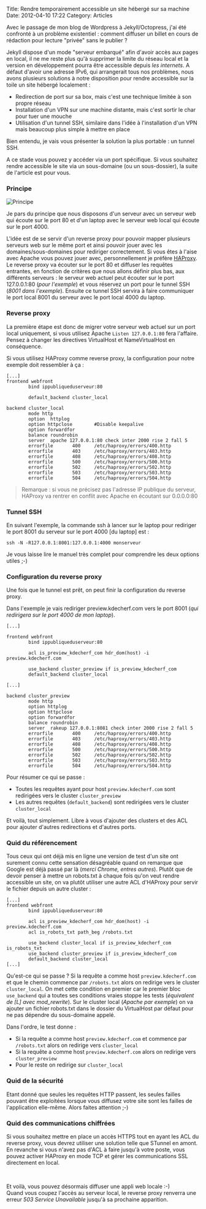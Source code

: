 Title: Rendre temporairement accessible un site hébergé sur sa machine
Date: 2012-04-10 17:22
Category: Articles 

Avec le passage de mon blog de Wordpress à Jekyll/Octopress, j'ai été confronté à un problème existentiel : comment diffuser un billet en cours de rédaction pour lecture "privée" sans le publier ?

Jekyll dispose d'un mode "serveur embarqué" afin d'avoir accès aux pages en local, il ne me reste plus qu'à supprimer la limite du réseau local et la version en développement pourra être accessible depuis _les internets_.
A défaut d'avoir une adresse IPv6, qui arrangerait tous nos problèmes, nous avons plusieurs solutions à notre disposition pour rendre accessible sur la toile un site hébergé localement :

 * Redirection de port sur sa box, mais c'est une technique limitée à son propre réseau
 * Installation d'un VPN sur une machine distante, mais c'est sortir le char pour tuer une mouche
 * Utilisation d'un tunnel SSH, similaire dans l'idée à l'installation d'un VPN mais beaucoup plus simple à mettre en place

Bien entendu, je vais vous présenter la solution la plus portable : un tunnel SSH.

A ce stade vous pouvez y accéder via un port spécifique. Si vous souhaitez rendre accessible le site via un sous-domaine (ou un sous-dossier), la suite de l'article est pour vous.

### Principe

![Principe](/images/2012/04/temporary-online.png)

Je pars du principe que nous disposons d'un serveur avec un serveur web qui écoute sur le port 80 et d'un laptop avec le serveur web local qui écoute sur le port 4000.

L'idée est de se servir d'un reverse proxy pour pouvoir mapper plusieurs serveurs web sur le même port et ainsi pouvoir jouer avec les domaines/sous-domaines pour rediriger correctement. Si vous êtes à l'aise avec Apache vous pouvez jouer avec, personnellement je préfère [HAProxy](http://haproxy.1wt.eu/).  
Le reverse proxy va écouter sur le port 80 et diffuser les requêtes entrantes, en fonction de critères que nous allons définir plus bas, aux différents serveurs : le serveur web actuel peut écouter sur le port 127.0.0.1:80 (_pour l'exemple_) et vous réservez un port pour le tunnel SSH (_8001 dans l'exemple_). Ensuite ce tunnel SSH servira à faire communiquer le port local 8001 du serveur avec le port local 4000 du laptop.


### Reverse proxy

La première étape est donc de migrer votre serveur web actuel sur un port local uniquement, si vous utilisez Apache `Listen 127.0.0.1:80` fera l'affaire. Pensez à changer les directives VirtualHost et NameVirtualHost en conséquence.

Si vous utilisez HAProxy comme reverse proxy, la configuration pour notre exemple doit ressembler à ça :

``` text
[...]
frontend webfront
        bind ippubliqueduserveur:80

        default_backend cluster_local

backend cluster_local
        mode http
        option  httplog
        option httpclose        #Disable keepalive
        option forwardfor
        balance roundrobin
        server  apache 127.0.0.1:80 check inter 2000 rise 2 fall 5
        errorfile       400     /etc/haproxy/errors/400.http
        errorfile       403     /etc/haproxy/errors/403.http
        errorfile       408     /etc/haproxy/errors/408.http
        errorfile       500     /etc/haproxy/errors/500.http
        errorfile       502     /etc/haproxy/errors/502.http
        errorfile       503     /etc/haproxy/errors/503.http
        errorfile       504     /etc/haproxy/errors/504.http
```

> Remarque : si vous ne précisez pas l'adresse IP publique du serveur, HAProxy va rentrer en conflit avec Apache en écoutant sur 0.0.0.0:80


### Tunnel SSH

En suivant l'exemple, la commande ssh à lancer sur le laptop pour rediriger le port 8001 du serveur sur le port 4000 [du laptop] est :
``` text
ssh -N -R127.0.0.1:8001:127.0.0.1:4000 monserveur
```

Je vous laisse lire le manuel très complet pour comprendre les deux options utiles ;-)

### Configuration du reverse proxy

Une fois que le tunnel est prêt, on peut finir la configuration du reverse proxy.

Dans l'exemple je vais rediriger preview.kdecherf.com vers le port 8001 (_qui redirigera sur le port 4000 de mon laptop_).

``` text
[...]

frontend webfront
        bind ippubliqueduserveur:80

        acl is_preview_kdecherf_com hdr_dom(host) -i preview.kdecherf.com

        use_backend cluster_preview if is_preview_kdecherf_com
        default_backend cluster_local

[...]

backend cluster_preview
        mode http
        option httplog
        option httpclose
        option forwardfor
        balance roundrobin
        server  rakeup 127.0.0.1:8081 check inter 2000 rise 2 fall 5
        errorfile       400     /etc/haproxy/errors/400.http
        errorfile       403     /etc/haproxy/errors/403.http
        errorfile       408     /etc/haproxy/errors/408.http
        errorfile       500     /etc/haproxy/errors/500.http
        errorfile       502     /etc/haproxy/errors/502.http
        errorfile       503     /etc/haproxy/errors/503.http
        errorfile       504     /etc/haproxy/errors/504.http
```

Pour résumer ce qui se passe :

 * Toutes les requêtes ayant pour host `preview.kdecherf.com` sont redirigées vers le cluster `cluster_preview`
 * Les autres requêtes (`default_backend`) sont redirigées vers le cluster `cluster_local`

Et voilà, tout simplement. Libre à vous d'ajouter des clusters et des ACL pour ajouter d'autres redirections et d'autres ports.

### Quid du référencement

Tous ceux qui ont déjà mis en ligne une version de test d'un site ont surement connu cette sensation désagréable quand on remarque que Google est déjà passé par là (_merci Chrome, entres autres_). Plutôt que de devoir penser à mettre un robots.txt à chaque fois qu'on veut rendre accessible un site, on va plutôt utiliser une autre ACL d'HAProxy pour servir le fichier depuis un autre cluster :

``` text
[...]
frontend webfront
        bind ippubliqueduserveur:80

        acl is_preview_kdecherf_com hdr_dom(host) -i preview.kdecherf.com
        acl is_robots_txt path_beg /robots.txt

        use_backend cluster_local if is_preview_kdecherf_com is_robots_txt
        use_backend cluster_preview if is_preview_kdecherf_com
        default_backend cluster_local
[...]
```

Qu'est-ce qui se passe ? Si la requête a comme host `preview.kdecherf.com` et que le chemin commence par `/robots.txt` alors on redirige vers le cluster `cluster_local`. On met cette condition en premier car le premier bloc `use_backend` qui a toutes ses conditions vraies stoppe les tests (*équivalent de [L] avec mod_rewrite*).
Sur le cluster local (_Apache par exemple_) on va ajouter un fichier robots.txt dans le dossier du VirtualHost par défaut pour ne pas dépendre du sous-domaine appelé.

Dans l'ordre, le test donne :

 * Si la requête a comme host `preview.kdecherf.com` et commence par `/robots.txt` alors on redirige vers `cluster_local`
 * Si la requête a comme host `preview.kdecherf.com` alors on redirige vers `cluster_preview`
 * Pour le reste on redirige sur `cluster_local`


### Quid de la sécurité

Etant donné que seules les requêtes HTTP passent, les seules failles pouvant être exploitées lorsque vous diffusez votre site sont les failles de l'application elle-même. Alors faites attention ;-)


### Quid des communications chiffrées

Si vous souhaitez mettre en place un accès HTTPS tout en ayant les ACL du reverse proxy, vous devrez utiliser une solution telle que STunnel en amont. En revanche si vous n'avez pas d'ACL à faire jusqu'à votre poste, vous pouvez activer HAProxy en mode TCP et gérer les communications SSL directement en local.


&nbsp;


Et voilà, vous pouvez désormais diffuser une appli web locale :-)  
Quand vous coupez l'accès au serveur local, le reverse proxy renverra une erreur _503 Service Unavailable_ jusqu'à sa prochaine apparition.
